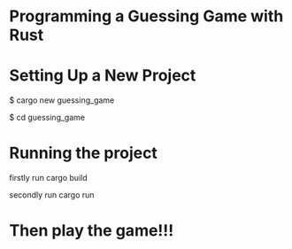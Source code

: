 # Programming a Guessing Game with Rust

# Setting Up a New Project
$ cargo new guessing_game

$ cd guessing_game

# Running the project
firstly run cargo build

secondly run cargo run
# Then play the game!!!
